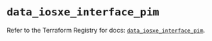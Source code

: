 # `data_iosxe_interface_pim`

Refer to the Terraform Registry for docs: [`data_iosxe_interface_pim`](https://registry.terraform.io/providers/ciscodevnet/iosxe/0.9.3/docs/data-sources/interface_pim).
